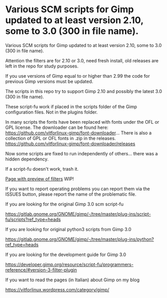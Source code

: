 # Various SCM scripts for Gimp updated to at least version 2.10, some to 3.0 (300 in file name).
Various SCM scripts for Gimp updated to at least version 2.10, some to 3.0 (300 in file name).

Attention the filters are for 2.10 or 3.0, need fresh install, old releases are left in the repo for study purposes.

If you use versions of Gimp equal to or higher than 2.99 the code for previous Gimp versions must be updated.

The scripts in this repo try to support Gimp 2.10 and possibly the latest 3.0 (300 in file name).

These script-fu work if placed in the scripts folder of the Gimp configuration files. Not in the plugins folder.

In many scripts the fonts have been replaced with fonts under the OFL or GPL license. The downloader can be found here:
https://github.com/vitforlinux-gimp/font-downloader... There is also a collection of GPL or OFL fonts in .zip in the releases.
https://github.com/vitforlinux-gimp/font-downloader/releases

Now some scripts are fixed to run independently of others... there was a hidden dependency.

If a script-fu doesn't work, trash it.

[Page with preview of filters](https://vitforlinux-gimp.github.io/) WIP!

If you want to report operating problems you can report them via the ISSUES button, please report the name of the problematic file.

If you are looking for the original Gimp 3.0 scm script-fu

https://gitlab.gnome.org/GNOME/gimp/-/tree/master/plug-ins/script-fu/scripts?ref_type=heads

If you are looking for original python3 scripts from Gimp 3.0

https://gitlab.gnome.org/GNOME/gimp/-/tree/master/plug-ins/python?ref_type=heads

If you are looking for the development guide for Gimp 3.0

https://developer.gimp.org/resource/script-fu/programmers-reference/#version-3-filter-plugin

If you want to read the pages (in Italian) about Gimp on my blog

https://vitforlinux.wordpress.com/category/gimp/
